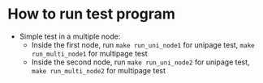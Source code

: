 # How to run test program
- Simple test in a multiple node:
  - Inside the first node, run `make run_uni_node1` for unipage test, `make run_multi_node1` for multipage test
  - Inside the second node, run `make run_uni_node2` for unipage test, `make run_multi_node2` for multipage test
